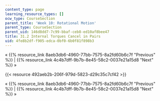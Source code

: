 ```yaml
---
content_type: page
learning_resource_types: []
ocw_type: CourseSection
parent_title: 'Week 10: Rotational Motion'
parent_type: CourseSection
parent_uid: 146d8dd7-7c99-bbaf-ceb8-ed10af8bee47
title: 31.2 Internal Torques Cancel in Pairs
uid: 4fe8b2df-f905-edca-0bf0-6b0f81f898b3
---
```


« {{% resource_link 8aeb3db6-4960-77bb-7575-8a2fd60b6c7f "Previous" %}} | {{% resource_link 4c4b7dff-9b7b-8e45-58c2-0037e21a15d8 "Next" %}} »

{{< resource 492aeb2b-206f-979d-5823-d29c35c7cf42 >}}

« {{% resource_link 8aeb3db6-4960-77bb-7575-8a2fd60b6c7f "Previous" %}} | {{% resource_link 4c4b7dff-9b7b-8e45-58c2-0037e21a15d8 "Next" %}} »